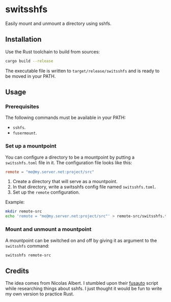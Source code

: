 # switsshfs

Easily mount and unmount a directory using sshfs.

## Installation

Use the Rust toolchain to build from sources:

```bash
cargo build --release
```

The executable file is written to `target/release/switsshfs` and is ready to be moved in your PATH.

## Usage

### Prerequisites

The following commands must be available in your PATH:
- `sshfs`.
- `fusermount`.

### Set up a mountpoint

You can configure a directory to be a mountpoint by putting a `switsshfs.toml` file in it.
The configuration file looks like this:

```toml
remote = "me@my.server.net:project/src"
```

1. Create a directory that will serve as a mountpoint.
2. In that directory, write a switsshfs config file named `switsshfs.toml`.
3. Set up the `remote` configuration.

Example:

```bash
mkdir remote-src
echo 'remote = "me@my.server.net:project/src"' > remote-src/switsshfs.toml
```

### Mount and unmount a mountpoint

A mountpoint can be switched on and off by giving it as argument to the `switsshfs` command:

```bash
switsshfs remote-src
```

## Credits

The idea comes from Nicolas Albert.
I stumbled upon their [fusauto](https://doc.ubuntu-fr.org/fusauto) script while researching things about sshfs.
I just thought it would be fun to write my own version to practice Rust.
